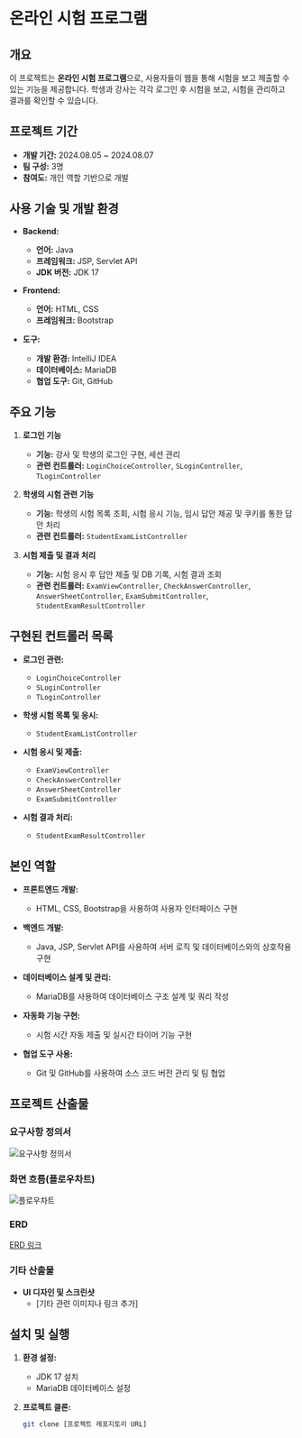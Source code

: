 # 온라인 시험 프로그램

## 개요

이 프로젝트는 **온라인 시험 프로그램**으로, 사용자들이 웹을 통해 시험을 보고 제출할 수 있는 기능을 제공합니다. 학생과 강사는 각각 로그인 후 시험을 보고, 시험을 관리하고 결과를 확인할 수 있습니다.

## 프로젝트 기간

- **개발 기간:** 2024.08.05 ~ 2024.08.07
- **팀 구성:** 3명
- **참여도:** 개인 역할 기반으로 개발

## 사용 기술 및 개발 환경

- **Backend:**
  - **언어:** Java
  - **프레임워크:** JSP, Servlet API
  - **JDK 버전:** JDK 17

- **Frontend:**
  - **언어:** HTML, CSS
  - **프레임워크:** Bootstrap

- **도구:**
  - **개발 환경:** IntelliJ IDEA
  - **데이터베이스:** MariaDB
  - **협업 도구:** Git, GitHub

## 주요 기능

1. **로그인 기능**
   - **기능:** 강사 및 학생의 로그인 구현, 세션 관리
   - **관련 컨트롤러:** `LoginChoiceController`, `SLoginController`, `TLoginController`

2. **학생의 시험 관련 기능**
   - **기능:** 학생의 시험 목록 조회, 시험 응시 기능, 임시 답안 제공 및 쿠키를 통한 답안 처리
   - **관련 컨트롤러:** `StudentExamListController`

3. **시험 제출 및 결과 처리**
   - **기능:** 시험 응시 후 답안 제출 및 DB 기록, 시험 결과 조회
   - **관련 컨트롤러:** `ExamViewController`, `CheckAnswerController`, `AnswerSheetController`, `ExamSubmitController`, `StudentExamResultController`

## 구현된 컨트롤러 목록

- **로그인 관련:**
  - `LoginChoiceController`
  - `SLoginController`
  - `TLoginController`

- **학생 시험 목록 및 응시:**
  - `StudentExamListController`

- **시험 응시 및 제출:**
  - `ExamViewController`
  - `CheckAnswerController`
  - `AnswerSheetController`
  - `ExamSubmitController`

- **시험 결과 처리:**
  - `StudentExamResultController`

## 본인 역할

- **프론트엔드 개발:**
  - HTML, CSS, Bootstrap을 사용하여 사용자 인터페이스 구현

- **백엔드 개발:**
  - Java, JSP, Servlet API를 사용하여 서버 로직 및 데이터베이스와의 상호작용 구현

- **데이터베이스 설계 및 관리:**
  - MariaDB를 사용하여 데이터베이스 구조 설계 및 쿼리 작성

- **자동화 기능 구현:**
  - 시험 시간 자동 제출 및 실시간 타이머 기능 구현

- **협업 도구 사용:**
  - Git 및 GitHub를 사용하여 소스 코드 버전 관리 및 팀 협업

## 프로젝트 산출물

### 요구사항 정의서

![요구사항 정의서](https://user-images.githubusercontent.com/68316076/87619085-4b243380-c756-11ea-91e3-6b97bf450be0.PNG)

### 화면 흐름(플로우차트)

![플로우차트](https://user-images.githubusercontent.com/68316076/87618863-d3560900-c755-11ea-8b80-78c1190ba0d9.png)

### ERD
[ERD 링크](https://www.erdcloud.com/d/yTLGLXQKajRkhoXqy)

### 기타 산출물

- **UI 디자인 및 스크린샷**
  - [기타 관련 이미지나 링크 추가]

## 설치 및 실행

1. **환경 설정:**
   - JDK 17 설치
   - MariaDB 데이터베이스 설정

2. **프로젝트 클론:**
   ```bash
   git clone [프로젝트 레포지토리 URL]
